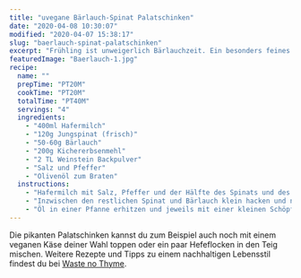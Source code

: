 ```yaml
---
title: "uvegane Bärlauch-Spinat Palatschinken"
date: "2020-04-08 10:30:07"
modified: "2020-04-07 15:38:17"
slug: "baerlauch-spinat-palatschinken"
excerpt: "Frühling ist unweigerlich Bärlauchzeit. Ein besonders feines Rezept ist das für Palatschinken mit Bärlauch und Spinat. "
featuredImage: "Baerlauch-1.jpg"
recipe:
  name: ""
  prepTime: "PT20M"
  cookTime: "PT20M"
  totalTime: "PT40M"
  servings: "4"
  ingredients:
    - "400ml Hafermilch"
    - "120g Jungspinat (frisch)"
    - "50-60g Bärlauch"
    - "200g Kichererbsenmehl"
    - "2 TL Weinstein Backpulver"
    - "Salz und Pfeffer"
    - "Olivenöl zum Braten"
  instructions:
    - "Hafermilch mit Salz, Pfeffer und der Hälfte des Spinats und des Bärlauchs pürieren. Das Mehl und das Backpulver mit einem Schneebesen unterheben und für 20 Minuten quellen lassen."
    - "Inzwischen den restlichen Spinat und Bärlauch klein hacken und nach Ende der Quellzeit unter den Teig heben."
    - "Öl in einer Pfanne erhitzen und jeweils mit einer kleinen Schöpfkelle eine Menge Teig zu Palatschinken backen."
---
```


Die pikanten Palatschinken kannst du zum Beispiel auch noch mit einem veganen Käse deiner Wahl toppen oder ein paar Hefeflocken in den Teig mischen. Weitere Rezepte und Tipps zu einem nachhaltigen Lebensstil findest du bei [Waste no Thyme](https://wastenothyme.com).